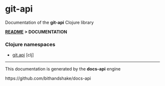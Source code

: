 
# <strong>git-api</strong>

<p>Documentation of the <strong>git-api</strong> Clojure library</p>

<strong>[README](../README.md) > DOCUMENTATION</strong>

### Clojure namespaces

* [git.api](clj/git/API.md) [clj]

---

<p>This documentation is generated by the <strong>docs-api</strong> engine</p>
https://github.com/bithandshake/docs-api
